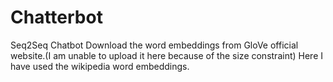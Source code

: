 # Chatterbot
Seq2Seq Chatbot
Download the word embeddings from GloVe official website.(I am unable to upload it here because of the size constraint)
Here I have used the wikipedia word embeddings. 
